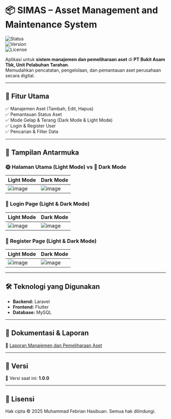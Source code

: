 # 📦 SIMAS – Asset Management and Maintenance System  

![Status](https://img.shields.io/badge/Status-Active-brightgreen)  
![Version](https://img.shields.io/badge/Version-1.0.0-blue)  
![License](https://img.shields.io/badge/License-PTBA-orange)  

Aplikasi untuk **sistem manajemen dan pemeliharaan aset** di **PT Bukit Asam Tbk, Unit Pelabuhan Tarahan**.  
Memudahkan pencatatan, pengelolaan, dan pemantauan aset perusahaan secara digital.

---

## 🚀 **Fitur Utama**  
✅ Manajemen Aset (Tambah, Edit, Hapus)  
✅ Pemantauan Status Aset  
✅ Mode Gelap & Terang (Dark Mode & Light Mode)  
✅ Login & Register User  
✅ Pencarian & Filter Data  

---

## 📸 **Tampilan Antarmuka**  

### 🌞 **Halaman Utama (Light Mode) vs 🌙 Dark Mode**  
| Light Mode | Dark Mode |
|------------|------------|
| ![image](https://user-images.githubusercontent.com/83405871/216774834-2e222a39-0e05-4b6b-929a-4d474ff87d65.png) | ![image](https://user-images.githubusercontent.com/83405871/216774840-564500d6-b8ea-4525-9b8c-e974660ec374.png) |

### 🔑 **Login Page (Light & Dark Mode)**  
| Light Mode | Dark Mode |
|------------|------------|
| ![image](https://user-images.githubusercontent.com/83405871/216774897-f6dbba8d-5795-45e7-82f5-330d71e32ab1.png) | ![image](https://user-images.githubusercontent.com/83405871/216774877-23441dda-670a-4356-9ba4-6f80b4c335d7.png) |

### 📝 **Register Page (Light & Dark Mode)**  
| Light Mode | Dark Mode |
|------------|------------|
| ![image](https://user-images.githubusercontent.com/83405871/216774900-d7361754-5417-4866-9f65-e230b11cf3cc.png) | ![image](https://user-images.githubusercontent.com/83405871/216774884-910a327a-e628-4e3b-8f9f-3f28411fcff9.png) |

---

## 🛠️ **Teknologi yang Digunakan**  
- **Backend:** Laravel
- **Frontend:** Flutter 
- **Database:** MySQL

---

## 📄 **Dokumentasi & Laporan**  
📂 [Laporan Manajemen dan Pemeliharaan Aset](https://github.com/rian0502/management_and_maintenance_asset/files/11470914/2017051033_Management_and_Maintenance_Asset.pdf)  

---

## 🔢 **Versi**  
📌 Versi saat ini: **1.0.0**  

---

## 📝 **Lisensi**  
Hak cipta © 2025 Muhammad Febrian Hasibuan. Semua hak dilindungi.  
